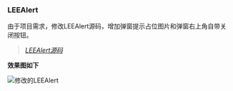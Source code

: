 ### LEEAlert

由于项目需求，修改LEEAlert源码，增加弹窗提示占位图片和弹窗右上角自带关闭按钮。

> [*LEEAlert源码*](https://github.com/lixiang1994/LEEAlert/)

**效果图如下**

![修改的LEEAlert](https://github.com/KeymonWong/LEEAlert-Demo/blob/master/alert.png)
